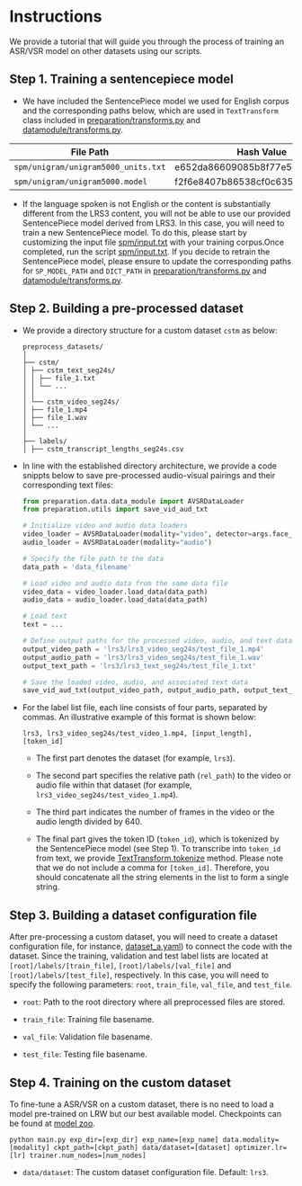 # Instructions

We provide a tutorial that will guide you through the process of training an ASR/VSR model on other datasets using our scripts.


## Step 1. Training a sentencepiece model

- We have included the SentencePiece model we used for English corpus and the corresponding paths below, which are used in `TextTransform` class included in [preparation/transforms.py](preparation/transforms.py) and [datamodule/transforms.py](datamodule/transforms.py).

|              File Path                  |            Hash Value             |
| --------------------------------------- | --------------------------------- |
| `spm/unigram/unigram5000_units.txt`     | e652da86609085b8f77e5cffcd1943bd  |
| `spm/unigram/unigram5000.model`         | f2f6e8407b86538cf0c635a534eda799  |

- If the language spoken is not English or the content is substantially different from the LRS3 content, you will not be able to use our provided SentencePiece model derived from LRS3. In this case, you will need to train a new SentencePiece model. To do this, please start by customizing the input file [spm/input.txt](./spm/input.txt) with your training corpus.Once completed, run the script [spm/input.txt](./spm/input.txt). If you decide to retrain the SentencePiece model, please ensure to update the corresponding paths for `SP_MODEL_PATH` and `DICT_PATH` in [preparation/transforms.py](preparation/transforms.py) and [datamodule/transforms.py](datamodule/transforms.py).


## Step 2. Building a pre-processed dataset

- We provide a directory structure for a custom dataset `cstm` as below:
    ```
    preprocess_datasets/
    │
    ├── cstm/
    │ ├── cstm_text_seg24s/
    │ │ ├── file_1.txt
    │ │ └── ...
    │ │
    │ └── cstm_video_seg24s/
    │ ├── file_1.mp4
    │ ├── file_1.wav
    │ └── ...
    │
    ├── labels/
    │ ├── cstm_transcript_lengths_seg24s.csv
    ```

- In line with the established directory architecture, we provide a code snippts below to save pre-processed audio-visual pairings and their corresponding text files:
    ```Python
    from preparation.data.data_module import AVSRDataLoader
    from preparation.utils import save_vid_aud_txt

    # Initialize video and audio data loaders
    video_loader = AVSRDataLoader(modality="video", detector=args.face_detector, convert_gray=False)
    audio_loader = AVSRDataLoader(modality="audio")

    # Specify the file path to the data
    data_path = 'data_filename'

    # Load video and audio data from the same data file
    video_data = video_loader.load_data(data_path)
    audio_data = audio_loader.load_data(data_path)

    # Load text
    text = ...

    # Define output paths for the processed video, audio, and text data
    output_video_path = 'lrs3/lrs3_video_seg24s/test_file_1.mp4'
    output_audio_path = 'lrs3/lrs3_video_seg24s/test_file_1.wav'
    output_text_path = 'lrs3/lrs3_text_seg24s/test_file_1.txt'

    # Save the loaded video, audio, and associated text data
    save_vid_aud_txt(output_video_path, output_audio_path, output_text_path, video_data, audio_data, text, video_fps=25, audio_sample_rate=16000)
    ```
- For the label list file, each line consists of four parts, separated by commas. An illustrative example of this format is shown below:

    ```
    lrs3, lrs3_video_seg24s/test_video_1.mp4, [input_length], [token_id]
    ```

    - The first part denotes the dataset (for example, `lrs3`).
    
    - The second part specifies the relative path (`rel_path`) to the video or audio file within that dataset (for example, `lrs3_video_seg24s/test_video_1.mp4`).

    - The third part indicates the number of frames in the video or the audio length divided by 640.
    
    - The final part gives the token ID (`token_id`), which is tokenized by the SentencePiece model (see Step 1). To transcribe into `token_id` from text, we provide [TextTransform.tokenize](./preparation/transforms.py) method. Please note that we do not include a comma for `[token_id]`. Therefore, you should concatenate all the string elements in the list to form a single string.


## Step 3. Building a dataset configuration file

After pre-processing a custom dataset, you will need to create a dataset configuration file, for instance, [dataset_a.yaml](./conf/data/dataset/dataset_a.yaml)) to connect the code with the dataset. Since the training, validation and test label lists are located at `[root]/labels/[train_file]`, `[root]/labels/[val_file]` and `[root]/labels/[test_file]`, respectively. In this case, you will need to specify the following parameters: `root`, `train_file`, `val_file`, and `test_file`.

- `root`: Path to the root directory where all preprocessed files are stored.

- `train_file`: Training file basename.

- `val_file`: Validation file basename.

- `test_file`: Testing file basename.

## Step 4. Training on the custom dataset

To fine-tune a ASR/VSR on a custom dataset, there is no need to load a model pre-trained on LRW but our best available model. Checkpoints can be found at [model zoo](https://github.com/mpc001/auto_avsr/tree/main#model-zoo).

```Shell
python main.py exp_dir=[exp_dir] exp_name=[exp_name] data.modality=[modality] ckpt_path=[ckpt_path] data/dataset=[dataset] optimizer.lr=[lr] trainer.num_nodes=[num_nodes]
```

- `data/dataset`: The custom dataset configuration file. Default: `lrs3`.
